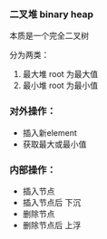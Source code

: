 


 ### 二叉堆 binary heap
 
 本质是一个完全二叉树
 
 分为两类：
 
 1. 最大堆  root 为最大值
 2. 最小堆  root 为最小值
 
 ### 对外操作：
 
 - 插入新element
 - 获取最大或最小值
 
 ### 内部操作：
 
 - 插入节点
 - 插入节点后 下沉
 - 删除节点
 - 删除节点后 上浮
 